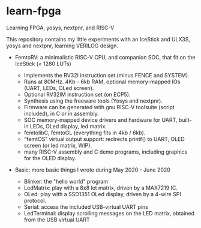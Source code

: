 # learn-fpga
Learning FPGA, yosys, nextpnr, and RISC-V 

This repository contains my little experiments with an IceStick and ULX3S, yosys and nextpnr, learning VERILOG design.

* FemtoRV: a minimalistic RISC-V CPU, and companion SOC, that fit on the IceStick (< 1280 LUTs) 
    - Implements the RV32I instruction set (minus FENCE and SYSTEM).
    - Runs at 80MHz. 4Kb - 6kb RAM, optional memory-mapped IOs (UART, LEDs, OLed screen).
    - Optional RV32IM instruction set (on ECP5).
    - Synthesis using the freeware tools (Yosys and nextpnr).
    - Firmware can be generated with gnu RISC-V toolsuite (script included), in C or in assembly.
    - SOC memory-mapped device drivers and hardware for UART, built-in LEDs, OLed display, led matrix.
    - femtolibC, femtoGL (everything fits in 4kb / 6kb).
    - "femtOS" virtual output support: redirects printf() to UART, OLED screen (or led matrix, WIP).
    - many RISC-V assembly and C demo programs, including graphics for the OLED display.
    
* Basic: more basic things I wrote during May 2020 - June 2020  
    - Blinker: the "hello world" program
    - LedMatrix: play with a 8x8 let matrix, driven by a MAX7219 IC. 
    - OLed: play with a SSD1351 OLed display, driven by a 4-wire SPI protocol.
    - Serial: access the included USB-virtual UART pins
    - LedTerminal: display scrolling messages on the LED matrix, obtained from the USB virtual UART
